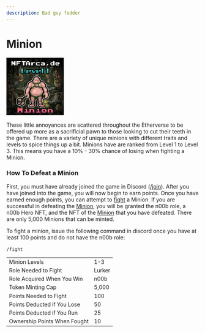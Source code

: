 ```yaml
---
description: Bad guy fodder
---
```


# Minion

![Level 1 Minion](../../.gitbook/assets/56.png)

These little annoyances are scattered throughout the Etherverse to be offered up more as a sacrificial pawn to those looking to cut their teeth in the game. There are a variety of unique minions with different traits and levels to spice things up a bit. Minions have are ranked from Level 1 to Level 3. This means you have a 10% - 30% chance of losing when fighting a Minion.

### How To Defeat a Minion

First, you must have already joined the game in Discord ([/join](../../discord-bot/join.md)). After you have joined into the game, you will now begin to earn points. Once you have earned enough points, you can attempt to [fight](../../gameplay/fighting.md) a Minion. If you are successful in defeating the [Minion](minion.md), you will be granted the n00b role, a n00b Hero NFT, and the NFT of the [Minion](minion.md) that you have defeated. There are only 5,000 Minions that can be minted.&#x20;

To fight a minion, issue the following command in discord once you have at least 100 points and do not have the n00b role:

```
/fight
```

|                              |        |
| ---------------------------- | ------ |
| Minion Levels                | 1-3    |
| Role Needed to Fight         | Lurker |
| Role Acquired When You Win   | n00b   |
| Token Minting Cap            | 5,000  |
| Points Needed to Fight       | 100    |
| Points Deducted if You Lose  | 50     |
| Points Deducted if You Run   | 25     |
| Ownership Points When Fought | 10     |

